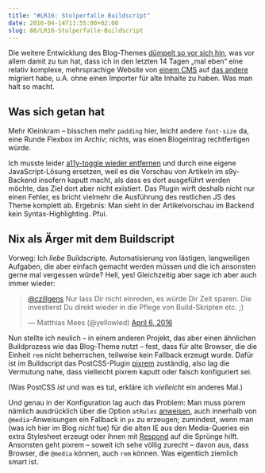 ```yaml
---
title: "#LR16: Stolperfalle Buildscript"
date: 2016-04-14T11:55:00+02:00
slug: 88/LR16-Stolperfalle-Buildscript
---
```


Die weitere Entwicklung des Blog-Themes [dümpelt so vor sich hin](https://github.com/yellowled/blog-theme/compare/v0.14.0...masterhttps://github.com/yellowled/blog-theme/compare/v0.14.0...80810230503cdf80f88a2b00e553eb951b41be36), was vor allem damit zu tun hat, dass ich in den letzten 14 Tagen „mal eben“ eine relativ komplexe, mehrsprachige Website von [einem CMS](https://contao.org/de/) auf [das andere](http://processwire.com) migriert habe, u.A. ohne einen Importer für alte Inhalte zu haben. Was man halt so macht.

## Was sich getan hat

Mehr Kleinkram – bisschen mehr `padding` hier, leicht andere `font-size` da, eine Runde Flexbox im Archiv; nichts, was einen Blogeintrag rechtfertigen würde.

Ich musste leider [a11y-toggle wieder entfernen](https://github.com/yellowled/blog-theme/issues/14) und durch eine eigene JavaScript-Lösung ersetzen, weil es die Vorschau von Artikeln im s9y-Backend insofern kaputt macht, als dass es dort ausgeführt werden möchte, das Ziel dort aber nicht existiert. Das Plugin wirft deshalb nicht nur einen Fehler, es bricht vielmehr die Ausführung des restlichen JS des Theme komplett ab. Ergebnis: Man sieht in der Artikelvorschau im Backend kein Syntax-Highlighting. Pfui.

## Nix als Ärger mit dem Buildscript

Vorweg: Ich _liebe_ Buildscripte. Automatisierung von lästigen, langweiligen Aufgaben, die aber einfach gemacht werden müssen und die ich ansonsten gerne mal vergessen würde? Hell, yes! Gleichzeitig aber sage ich aber auch immer wieder:

<blockquote class="twitter-tweet" data-conversation="none" data-lang="en"><p lang="de" dir="ltr"><a href="https://twitter.com/czillgens">@czillgens</a> Nur lass Dir nicht einreden, es würde Dir Zeit sparen. Die investierst Du direkt wieder in die Pflege von Build-Skripten etc. ;)</p>&mdash; Matthias Mees (@yellowled) <a href="https://twitter.com/yellowled/status/717627036517408769">April 6, 2016</a></blockquote>
<script async src="//platform.twitter.com/widgets.js" charset="utf-8"></script>

Nun stellte ich neulich – in einem anderen Projekt, das aber einen ähnlichen Buildprozess wie das Blog-Theme nutzt – fest, dass für alte Browser, die die Einheit `rem` nicht beherrschen, teilweise kein Fallback erzeugt wurde. Dafür ist im Buildscript das PostCSS-Plugin [pixrem](https://github.com/robwierzbowski/node-pixrem) zuständig, also lag die Vermutung nahe, dass vielleicht pixrem kaputt oder falsch konfiguriert sei.

(Was PostCSS _ist_ und was es tut, erkläre ich _vielleicht_ ein anderes Mal.)

Und genau in der Konfiguration lag auch das Problem: Man muss pixrem nämlich ausdrücklich über die Option `atRules` [anweisen](https://github.com/yellowled/yl-bp/blob/master/grunt/postcss.js#L31), auch innerhalb von `@media`\-Anweisungen ein Fallback in `px` zu erzeugen; zumindest, wenn man (was ich hier im Blog _nicht_ tue) für die alten IE aus den Media-Queries ein extra Stylesheet erzeugt oder ihnen mit [Respond](https://github.com/scottjehl/Respond) auf die Sprünge hilft. Ansonsten geht pixrem – soweit ich sehe völlig zurecht – davon aus, dass Browser, die `@media` können, auch `rem` können. Was eigentlich ziemlich smart ist.
